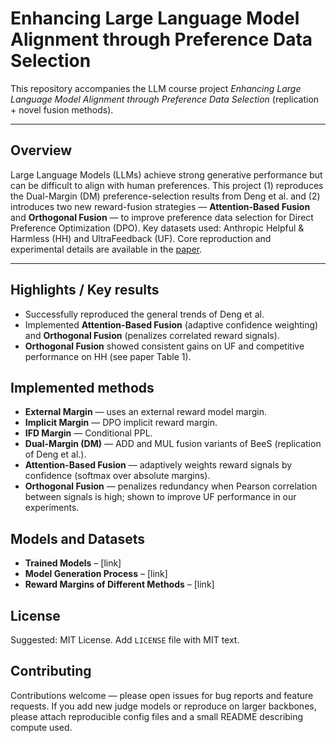 

# Enhancing Large Language Model Alignment through Preference Data Selection

This repository accompanies the LLM course project *Enhancing Large Language Model Alignment through Preference Data Selection* (replication + novel fusion methods).&#x20;

---

## Overview

Large Language Models (LLMs) achieve strong generative performance but can be difficult to align with human preferences. This project (1) reproduces the Dual-Margin (DM) preference-selection results from Deng et al. and (2) introduces two new reward-fusion strategies — **Attention-Based Fusion** and **Orthogonal Fusion** — to improve preference data selection for Direct Preference Optimization (DPO). Key datasets used: Anthropic Helpful & Harmless (HH) and UltraFeedback (UF). Core reproduction and experimental details are available in the [paper](https://github.com/your-repo/your-path/yourfile.odf).&#x20;

---

## Highlights / Key results

* Successfully reproduced the general trends of Deng et al.&#x20;
* Implemented **Attention-Based Fusion** (adaptive confidence weighting) and **Orthogonal Fusion** (penalizes correlated reward signals).
* **Orthogonal Fusion** showed consistent gains on UF and competitive performance on HH (see paper Table 1).&#x20;



## Implemented methods

* **External Margin** — uses an external reward model margin.&#x20;
* **Implicit Margin** — DPO implicit reward margin.&#x20;
* **IFD Margin** — Conditional PPL.&#x20;
* **Dual-Margin (DM)** — ADD and MUL fusion variants of BeeS (replication of Deng et al.).&#x20;
* **Attention-Based Fusion** — adaptively weights reward signals by confidence (softmax over absolute margins).&#x20;
* **Orthogonal Fusion** — penalizes redundancy when Pearson correlation between signals is high; shown to improve UF performance in our experiments.&#x20;


## Models and Datasets

* **Trained Models** – \[link]
* **Model Generation Process** – \[link]
* **Reward Margins of Different Methods** – \[link]


## License

Suggested: MIT License. Add `LICENSE` file with MIT text.


## Contributing

Contributions welcome — please open issues for bug reports and feature requests. If you add new judge models or reproduce on larger backbones, please attach reproducible config files and a small README describing compute used.

